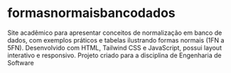 # formasnormaisbancodados
Site acadêmico para apresentar conceitos de normalização em banco de dados, com exemplos práticos e tabelas ilustrando formas normais (1FN a 5FN). Desenvolvido com HTML, Tailwind CSS e JavaScript, possui layout interativo e responsivo. Projeto criado para a disciplina de Engenharia de Software
